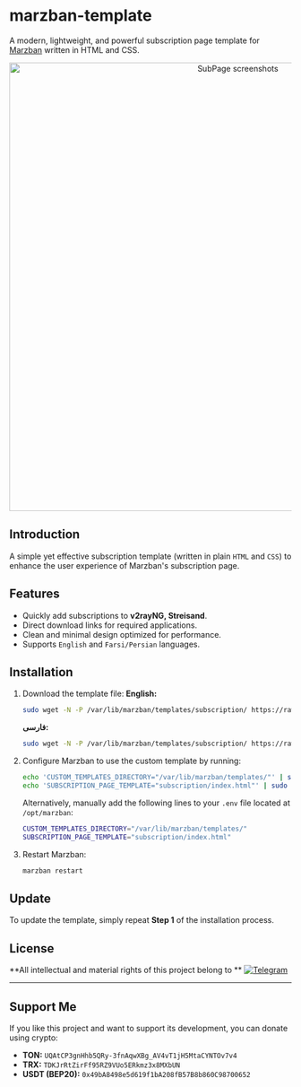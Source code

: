 # marzban-template

A modern, lightweight, and powerful subscription page template for [Marzban](https://github.com/Gozargah/Marzban) written in HTML and CSS.

<p align="center">
  <a href="https://github.com/MuhammadAshouri/marzban-templates" target="_blank" rel="noopener noreferrer" >
    <img src="https://github.com/MuhammadAshouri/marzban-templates/blob/dca23a0ecbee84839686a1b928a2dc7e8aba4089/template-01/screenshot.jpg" alt="SubPage screenshots" width="800" height="auto">
  </a>
</p>

## Introduction

A simple yet effective subscription template (written in plain `HTML` and `CSS`) to enhance the user experience of Marzban's subscription page.

## Features

- Quickly add subscriptions to **v2rayNG, Streisand**.
- Direct download links for required applications.
- Clean and minimal design optimized for performance.
- Supports `English` and `Farsi/Persian` languages.

## Installation

1. Download the template file:
   **English:**
   ```sh
   sudo wget -N -P /var/lib/marzban/templates/subscription/ https://raw.githubusercontent.com/samimifar/marzban-template/master/src/en/index.html
   ```
   
   **فارسی:**
   ```sh
   sudo wget -N -P /var/lib/marzban/templates/subscription/ https://raw.githubusercontent.com/samimifar/marzban-template/master/src/fa/index.html
   ```
   
2. Configure Marzban to use the custom template by running:
   ```sh
   echo 'CUSTOM_TEMPLATES_DIRECTORY="/var/lib/marzban/templates/"' | sudo tee -a /opt/marzban/.env
   echo 'SUBSCRIPTION_PAGE_TEMPLATE="subscription/index.html"' | sudo tee -a /opt/marzban/.env
   ```
   Alternatively, manually add the following lines to your `.env` file located at `/opt/marzban`:
   ```sh
   CUSTOM_TEMPLATES_DIRECTORY="/var/lib/marzban/templates/"
   SUBSCRIPTION_PAGE_TEMPLATE="subscription/index.html"
   ```
3. Restart Marzban:
   ```sh
   marzban restart
   ```

## Update

To update the template, simply repeat **Step 1** of the installation process.

## License

**All intellectual and material rights of this project belong to ** <a href="https://t.me/samimifar" style="align: center;" target="_blank"><img src="https://img.shields.io/badge/Telegram-26A5E4?logo=telegram&logoColor=white" alt="Telegram"/> </a>

---

## Support Me

If you like this project and want to support its development, you can donate using crypto:

- **TON:** `UQAtCP3gnHhb5QRy-3fnAqwXBg_AV4vT1jH5MtaCYNTOv7v4`
- **TRX:** `TDKJrRtZirFf95RZ9VUo5ERkmz3x8MXbUN`
- **USDT (BEP20):** `0x49bA8498e5d619f1bA208fB57B8b860C98700652`
